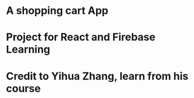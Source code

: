 # A shopping cart App

# Project for React and Firebase Learning

# Credit to Yihua Zhang, learn from his course
